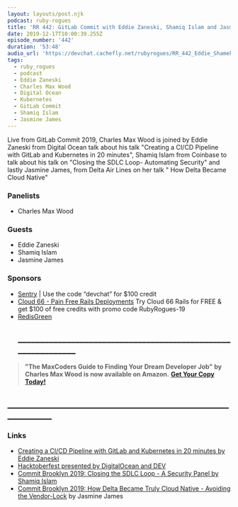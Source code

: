 ```yaml
---
layout: layouts/post.njk
podcast: ruby-rogues
title: 'RR 442: GitLab Commit with Eddie Zaneski, Shamiq Islam and Jasmine James'
date: 2019-12-17T10:00:39.255Z
episode_number: '442'
duration: '53:48'
audio_url: 'https://devchat.cachefly.net/rubyrogues/RR_442_Eddie_Shamek_Jasmine.mp3'
tags:
  - ruby_rogues
  - podcast
  - Eddie Zaneski
  - Charles Max Wood
  - Digital Ocean
  - Kubernetes
  - GitLab Commit
  - Shamiq Islam
  - Jasmine James
---
```

Live from GitLab Commit 2019, Charles Max Wood is joined by Eddie Zaneski from Digital Ocean talk about his talk "Creating a CI/CD Pipeline with GitLab and Kubernetes in 20 minutes", Shamiq Islam from Coinbase to talk about his talk on  "Closing the SDLC Loop- Automating Security" and lastly Jasmine James, from Delta Air Lines on her talk " How Delta Became Cloud Native"  

### Panelists

* Charles Max Wood 

### Guests

* Eddie Zaneski
* Shamiq Islam
* Jasmine James

### Sponsors

* [Sentry](http://sentry.io/) | Use the code “devchat” for $100 credit 
* [Cloud 66 - Pain Free Rails Deployments](https://cloud66.com/rails?utm_source=-&utm_medium=-&utm_campaign=ruby-rogues) Try Cloud 66 Rails for FREE & get $100 of free credits with promo code RubyRogues-19 
* [RedisGreen](https://redisgreen.net/?utm_source=rubyrogues&utm_medium=podcast&utm_campaign=rubyrogues) 
  ## **\_\_\_\_\_\_\_\_\_\_\_\_\_\_\_\_\_\_\_\_\_\_\_\_\_\_\_\_\_\_\_\_\_\_\_\_\_\_\_\_\_\_\_\_\_\_\_\_\_\_\_\_\_\_\_\_\_\_\_\__**

> **"The MaxCoders Guide to Finding Your Dream Developer Job" by Charles Max Wood is now available on Amazon.**  [**Get Your Copy Today!**](https://www.amazon.com/gp/product/B081MBL5C9/ref=as_li_ss_tl?ie=UTF8&linkCode=sl1&tag=devchattv-20&linkId=9d61363241636e2546ef46abba198746&language=en_US)

## **\_\_\_\_\_\_\_\_\_\_\_\_\_\_\_\_\_\_\_\_\_\_\_\_\_\_\_\_\_\_\_\_\_\_\_\_\_\_\_\_\_\_\_\_\_\_\_\_\_\_\_\_\_\_\_\_\_\_\_\_**

### Links

* [Creating a CI/CD Pipeline with GitLab and Kubernetes in 20 minutes by Eddie Zaneski ](https://www.youtube.com/watch?v=-shvwiBwFVI)
* [Hacktoberfest presented by DigitalOcean and DEV](https://hacktoberfest.digitalocean.com/)
* [Commit Brooklyn 2019: Closing the SDLC Loop - A Security Panel  by  Shamiq Islam](https://www.youtube.com/watch?v=IxjjsU_2tyU&list=PLFGfElNsQthaaqEAb6ceZvYnZgzSM50Kg&index=10)
* [Commit Brooklyn 2019: How Delta Became Truly Cloud Native - Avoiding the Vendor-Lock](https://www.youtube.com/watch?v=zV_hFcxoN8I&list=PLFGfElNsQthaaqEAb6ceZvYnZgzSM50Kg&index=3&t=0s)  by Jasmine James



###
